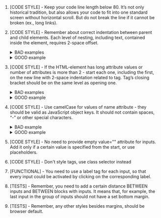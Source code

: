 1. [CODE STYLE] - Keep your code line length below 80. It’s not only historical
tradition, but also allows your code to fit into one standard screen without
horizontal scroll. 
But do not break the line if it cannot be broken (ex., long links).


2. [CODE STYLE] - Remember about correct indentation between parent and child
elements. Each level of nesting, including text, contained inside the element,
requires 2-space offset.
        <details>
          <summary>BAD examples</summary>
            ![html-indentations-bad-example-1](https://mate-academy.github.io/fe-program/css/checklists/html-indentations/example-bad-1.png)
        </details>
        <details>
          <summary>GOOD example</summary>
            ![html-indentations-good-example-1](https://mate-academy.github.io/fe-program/css/checklists/html-indentations/example-good-1.png)
        </details>


3. [CODE STYLE] - If the HTML-element has long attribute values or number of
attributes is more than 2 - start each one, including the first, on the new
line with 2-space indentation related to tag. Tag’s closing bracket should be
on the same level as opening one.
        <details>
          <summary>BAD examples</summary>
            ![html-attributes-bad-example-1](https://mate-academy.github.io/fe-program/css/checklists/html-attributes/example-bad-1.png)
            ![html-attributes-bad-example-2](https://mate-academy.github.io/fe-program/css/checklists/html-attributes/example-bad-2.png)
            ![html-attributes-bad-example-3](https://mate-academy.github.io/fe-program/css/checklists/html-attributes/example-bad-3.png)
            ![html-attributes-bad-example-4](https://mate-academy.github.io/fe-program/css/checklists/html-attributes/example-bad-4.png)
        </details>
        <details>
          <summary>GOOD example</summary>
            ![html-attributes-good-example-1](https://mate-academy.github.io/fe-program/css/checklists/html-attributes/example-good-1.png)
        </details>


4. [CODE STYLE] - Use camelCase for values of name attribute - they should be
valid as JavaScript object keys. It should not contain spaces, “-” or other
special characters.
        <details>
          <summary>BAD example</summary>
            ![html-name-attribute-bad-example-1](https://mate-academy.github.io/fe-program/css/checklists/html-name-attribute/example-bad-1.png)
        </details>
        <details>
          <summary>GOOD example</summary>
            ![html-name-attribute-good-example-1](https://mate-academy.github.io/fe-program/css/checklists/html-name-attribute/example-good-1.png)
        </details>


5. [CODE STYLE] - No need to provide empty value="" attribute for inputs. Add
it only if a certain value is specified from the start, or use placeholders.

5. [CODE STYLE] - Don't style tags, use class selector instead

7. [FUNCTIONAL] - You need to use a label tag for each input, so that every
input could be activated by clicking on the corresponding label.


8. [TESTS] - Remember, you need to add a certain distance BETWEEN inputs and
BETWEEN blocks with inputs. It means that, for example, the last input in
the group of inputs should not have a set bottom margin.


9. [TESTS] - Remember, any other styles besides margins, should be browser
default.

